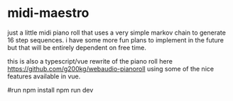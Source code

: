 # midi-maestro
just a little midi piano roll that uses a very simple markov chain to generate 16 step sequences. i have some more fun plans to implement in the future but that will be entirely dependent on free time.

this is also a typescript/vue rewrite of the piano roll here https://github.com/g200kg/webaudio-pianoroll using some of the nice features available in vue.

#run
npm install
npm run dev
